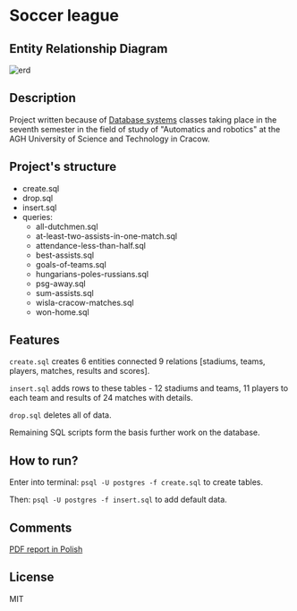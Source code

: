 # Soccer league
## Entity Relationship Diagram
![erd](https://user-images.githubusercontent.com/21959354/48036103-272de380-e167-11e8-86a6-d4df79c1f6f6.png)
## Description
Project written because of [Database systems](https://syllabuskrk.agh.edu.pl/2016-2017/en/magnesite/study_plans/stacjonarne-automatyka-i-robotyka--5/module/ear-1-713-s-bazy-danych-i-systemy-zarzadzania-bazami) classes taking place in the seventh semester in the field of study of "Automatics and robotics" at the AGH University of Science and Technology in Cracow.
## Project's structure
- create.sql
- drop.sql
- insert.sql
- queries:
  - all-dutchmen.sql
  - at-least-two-assists-in-one-match.sql
  - attendance-less-than-half.sql
  - best-assists.sql
  - goals-of-teams.sql
  - hungarians-poles-russians.sql
  - psg-away.sql
  - sum-assists.sql
  - wisla-cracow-matches.sql
  - won-home.sql
## Features
`create.sql` creates 6 entities connected 9 relations [stadiums, teams, players, matches, results and scores].

`insert.sql` adds rows to these tables - 12 stadiums and teams, 11 players to each team and results of 24 matches with details.

`drop.sql` deletes all of data.

Remaining SQL scripts form the basis further work on the database.
## How to run?
Enter into terminal: `psql -U postgres -f create.sql` to create tables.

Then: `psql -U postgres -f insert.sql` to add default data.
## Comments
[PDF report in Polish](https://github.com/plkpiotr/soccer-league/files/2556814/opis.pdf)
## License
MIT